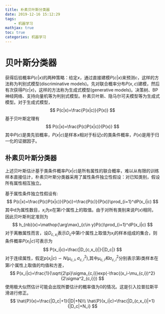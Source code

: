 ```yaml
---
title: 朴素贝叶斯分类器
date: 2019-12-16 15:12:29
tags:
	- 机器学习
mathjax: true
toc: true 
categories: 机器学习
---
```


# 贝叶斯分类器

获得后验概率$P(c|x)$的两种策略：给定$x$，通过直接建模$P(c|x)$来预测$c$，这样的方法称为判别式模型(discriminative models)。先对联合概率分布$P(x,c)$建模，然后有次获得$P(c|x)$，这样的方法称为生成式模型(generative models)。决策树、BP神经网络、支持向量机等为判别式模型。朴素贝叶斯、隐马尔可夫模型等为生成式模型。对于生成式模型，
$$
P(c|x)=\frac{P(x|c)}{P(x)}
$$
基于贝叶斯定理有
$$
P(c|x)=\frac{P(c)P(x|c)}{P(x)}
$$
其中$P(c)$是类先验概率，$P(x|c)$是样本$x$相对于标记$c$的类条件概率，$P(x)$是用于归一化的证据因子。

## 朴素贝叶斯分类器

上述贝叶斯估计基于类条件概率$P(x|c)$是所有属性的联合概率，难以从有限的训练样本直接估计，朴素贝叶斯分类器采用了属性条件独立性假设：对已知类别，假设所有属性相互独立。

基于属性条件独立性假设有:
$$
P(c|x)=\frac{P(c)P(x|c)}{P(x)}=\frac{P(c)}{P(x)}\prod_{i=1}^dP(x_i|c)
$$
其中d为属性数目，$x_i$为$x$在第i个属性上的取值。由于对所有类别来说$P(x)$相同，因此贝叶斯判定准则为
$$
h_{nb}(x)=\mathop{\arg\max}_{c\in y}P(c)\prod_{i=1}^dP(x_i|c)
$$
对于离散属性而言，设$D_{c,x_i}$表示$D_c$中第i个属性上取值为$x_i$的样本组成的集合，则条件概率$P(x_i|c)$可表示为
$$
P(x_i|c)=\frac{|D_{c,x_i}|}{|D_c|}
$$
对于连续属性，假定$p(x_i|c)\backsim N(\mu_{c,i},\sigma^2_{c,i})$,其中$\mu_{c,i}和\sigma^2_{c,i}$分别表示第i类样本在第i个属性上取值的均值和方差，
$$
P(x_i|c)=\frac{1}{\sqrt{2\pi}\sigma_{c,i}}exp(-\frac{(x_i-\mu_{c,i})^2}{2\sigma^2_{c,i}})
$$
使用极大似然估计可能会出现所要估计的概率值为0的情况。这是引入拉普拉斯平滑进行修正。
$$
\hat{P}(x)=\frac{|D_c|+1}{|D|+N}\\
\hat{P}(x_i|c)=\frac{|D_{c,x_i}|+1}{|D_c|+N_i}
$$

